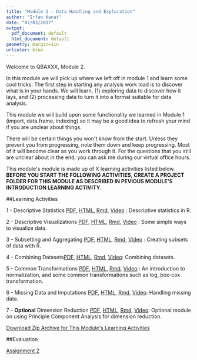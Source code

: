 ```yaml
---
title: "Module 2 - Data Handling and Exploration"
author: "Irfan Kanat"
date: "07/03/2017"
output:
  pdf_document: default
  html_document: default
geometry: margin=1in
urlcolor: blue
---
```


Welcome to QBAXXX, Module 2. 

In this module we will pick up where we left off in module 1 and learn some cool tricks. The first step in starting any analysis work load is to discover what is in your hands. We will learn, (1) exploring data to discover how it lays, and (2) processing data to turn it into a format suitable for data analysis.

This module we will build upon some functionality we learned in Module 1 (import, data.frame, indexing) so it may be a good idea to refresh your mind if you are unclear about things.

There will be certain things you won't know from the start. Unless they prevent you from progressing, note them down and keep progressing. Most of it will become clear as you work through it. For the questions that you still are unclear about in the end, you can ask me during our virtual office hours.

This module's module is made up of X learning activities listed below. **BEFORE YOU START THE FOLLOWING ACTIVITIES, CREATE A PROJECT FOLDER FOR THIS MODULE AS DESCRIBED IN PEVIOUS MODULE'S INTRODUCTION LEARNING ACTIVITY**.

##Learning Activities

1 - Descriptive Statistics [PDF](1_Describe.pdf), [HTML](1_Describe.html), [Rmd](1_Describe.Rmd), [Video]() : Descriptive statistics in R. 

2 - Descriptive Visualizations [PDF](2_Visualization.pdf), [HTML](2_Visualization.html), [Rmd](2_Visualization.Rmd), [Video]() : Some simple ways to visualize data.

3 - Subsetting and Aggregating [PDF](3_Subsetting.pdf), [HTML](3_Subsetting.html), [Rmd](3_Subsetting.Rmd), [Video]() : Creating subsets of data with R.

4 - Combining Datasets[PDF](4_Combine.pdf), [HTML](4_Combine.html), [Rmd](4_Combine.Rmd), [Video](): Combining datasets.

5 - Common Transformations [PDF](5_Transformations.pdf), [HTML](5_Transformations.html), [Rmd](5_Transformations.Rmd), [Video]() : An introduction to normalization, and some common transformations such as log, box-cox transformation.

6 - Missing Data and Imputations [PDF](6_Missing.pdf), [HTML](6_Missing.html), [Rmd](6_Missing.Rmd), [Video](): Handling missing data.

7 - **Optional** Dimension Reduction [PDF](7_Dimension.pdf), [HTML](7_Dimension.html), [Rmd](7_Dimension.Rmd), [Video](): Optional module on using Principle Component Analysis for dimension reduction.


[Download Zip Archive for This Module's Learning Activities](Module_2.zip)

##Evaluation

[Assignment 2](Assignment_2.Rmd)
